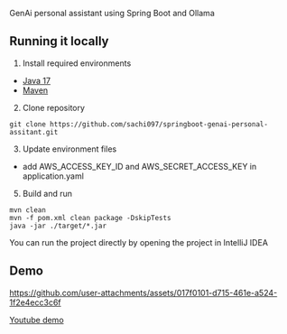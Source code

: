 GenAi personal assistant using Spring Boot and Ollama

## Running it locally

1. Install required environments

- [Java 17](https://www.oracle.com/java/technologies/javase/jdk17-archive-downloads.html)
- [Maven](https://www.baeldung.com/install-maven-on-windows-linux-mac)

2. Clone repository
```
git clone https://github.com/sachi097/springboot-genai-personal-assitant.git
```

3. Update environment files

- add AWS_ACCESS_KEY_ID and AWS_SECRET_ACCESS_KEY in application.yaml

5. Build and run
```
mvn clean
mvn -f pom.xml clean package -DskipTests
java -jar ./target/*.jar  
```

You can run the project directly by opening the project in IntelliJ IDEA

## Demo



https://github.com/user-attachments/assets/017f0101-d715-461e-a524-1f2e4ecc3c6f

[Youtube demo](https://youtu.be/HH7BskWgU6Q)
